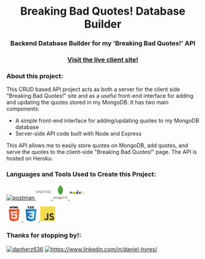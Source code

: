 
<h1 align="center"> Breaking Bad Quotes! Database Builder </h1>

<h3 align="center"> Backend Database Builder for my 'Breaking Bad Quotes!' API</h3>

<h3 align="center"> <a href="https://quotes-of-breakingbad.netlify.app/">Visit the live client site!</a></h3>

<h3 align="left">About this project:</h3>
<p align="left">
This CRUD based API project acts as both a server for the client side "Breaking Bad Quotes!" site and as a useful front-end interface for adding and updating the quotes stored in my MongoDB. It has two main components:

<ul>
  <li> A simple front-end interface for adding/updating quotes to my MongoDB database </li>
  <li> Server-side API code built with Node and Express</li>
</ul>
This API allows me to easily store quotes on MongoDB, add quotes, and serve the quotes to the client-side "Breaking Bad Quotes!" page. The API is hosted on Heroku.
</p>

<!---- <h3 align="left">Recent Updates:</h3>
<p align="left">
I've recently added:
<ul>
<li> Mobile and Desktop Responsivity </li>
<li> Images for quoted characters </li>
<li> Additional quotes to my MongoDB database</li>
<li> A back end 'Database' builder site for adding quotes</li>
 <li> </li> 
</ul>
</p>
----->

<h3 align="left">Languages and Tools Used to Create this Project:</h3>
<p align="left">  <a href="https://postman.com" target="_blank" rel="noreferrer"> <img src="https://www.vectorlogo.zone/logos/getpostman/getpostman-icon.svg" alt="postman" width="40" height="40"/> </a> <a href="https://expressjs.com" target="_blank" rel="noreferrer"> <img src="https://raw.githubusercontent.com/devicons/devicon/master/icons/express/express-original-wordmark.svg" alt="express" width="40" height="40"/> </a> <a href="https://www.mongodb.com/" target="_blank" rel="noreferrer"> <img src="https://raw.githubusercontent.com/devicons/devicon/master/icons/mongodb/mongodb-original-wordmark.svg" alt="mongodb" width="40" height="40"/> </a> <a href="https://nodejs.org" target="_blank" rel="noreferrer"> <img src="https://raw.githubusercontent.com/devicons/devicon/master/icons/nodejs/nodejs-original-wordmark.svg" alt="nodejs" width="40" height="40"/> </a> </p>

<p align="left"> <a href="https://www.w3.org/html/" target="_blank" rel="noreferrer"> <img src="https://raw.githubusercontent.com/devicons/devicon/master/icons/html5/html5-original-wordmark.svg" alt="html5" width="40" height="40"/> </a> <a href="https://www.w3schools.com/css/" target="_blank" rel="noreferrer"> <img src="https://raw.githubusercontent.com/devicons/devicon/master/icons/css3/css3-original-wordmark.svg" alt="css3" width="40" height="40"/> </a> <a href="https://developer.mozilla.org/en-US/docs/Web/JavaScript" target="_blank" rel="noreferrer"> <img src="https://raw.githubusercontent.com/devicons/devicon/master/icons/javascript/javascript-original.svg" alt="javascript" width="40" height="40"/> </a>  </p>


<h3 align="left">Thanks for stopping by!:</h3>
<p align="left">
<a href="https://twitter.com/danherz636" target="blank"><img align="center" src="https://raw.githubusercontent.com/rahuldkjain/github-profile-readme-generator/master/src/images/icons/Social/twitter.svg" alt="danherz636" height="30" width="40" /></a>
<a href="https://linkedin.com/in/https://www.linkedin.com/in/daniel-hyres/" target="blank"><img align="center" src="https://raw.githubusercontent.com/rahuldkjain/github-profile-readme-generator/master/src/images/icons/Social/linked-in-alt.svg" alt="https://www.linkedin.com/in/daniel-hyres/" height="30" width="40" /></a>
</p>
